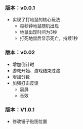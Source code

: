 ### 版本：v0.0.1

- 实现了打地鼠的核心玩法
  - 每秒钟地鼠随机出现
  - 地鼠出现时间为3秒
  - 打死地鼠后显示死亡，持续1秒

### 版本：v0.02

- 增加倒计时
- 游戏开始、游戏结束过渡
- 增加分数
- 加强打击反馈
  - 震屏
  - 音效

### 版本：V1.0.1

- 修改锤子贴图位置
